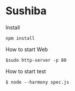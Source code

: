 # Sushiba

Install
```
npm install
```

How to start Web
```
$sudo http-server -p 80
```

How to start test
```
$ node --harmony spec.js
```
